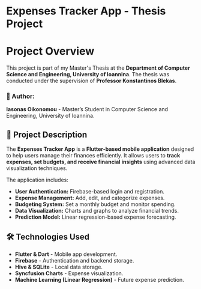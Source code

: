 # Expenses Tracker App - Thesis Project

# Project Overview
This project is part of my Master's Thesis at the **Department of Computer Science and Engineering, University of Ioannina**. 
The thesis was conducted under the supervision of **Professor Konstantinos Blekas**.

### **👤 Author:** 
**Iasonas Oikonomou** - Master’s Student in Computer Science and Engineering, University of Ioannina.

## 🎯 Project Description
The **Expenses Tracker App** is a **Flutter-based mobile application** designed to help users manage their finances efficiently. It allows users to **track expenses, set budgets, and receive financial insights** using advanced data visualization techniques.

The application includes:
- **User Authentication:** Firebase-based login and registration.
-  **Expense Management:** Add, edit, and categorize expenses.
-  **Budgeting System:** Set a monthly budget and monitor spending.
-  **Data Visualization:** Charts and graphs to analyze financial trends.
-  **Prediction Model:** Linear regression-based expense forecasting.

## 🛠️ Technologies Used
- **Flutter & Dart** - Mobile app development.
- **Firebase** - Authentication and backend storage.
- **Hive & SQLite** - Local data storage.
- **Syncfusion Charts** - Expense visualization.
- **Machine Learning (Linear Regression)** - Future expense prediction.

